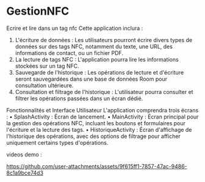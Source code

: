 # GestionNFC
 Ecrire et lire dans un tag nfc
Cette application inclura :
1.	L'écriture de données : Les utilisateurs pourront écrire divers types de données sur des tags NFC, notamment du texte, une URL, des informations de contact, ou un fichier PDF.
2.	La lecture de tags NFC : L'application pourra lire les informations stockées sur un tag NFC.
3.	Sauvegarde de l'historique : Les opérations de lecture et d'écriture seront sauvegardées dans une base de données Room pour consultation ultérieure.
4.	Consultation et filtrage de l'historique : L'utilisateur pourra consulter et filtrer les opérations passées dans un écran dédié.

 Fonctionnalités et Interface Utilisateur
L'application comprendra trois écrans :
•	SplashActivity : Écran de lancement.
•	MainActivity : Écran principal pour la gestion des opérations NFC, incluant les boutons et formulaires pour l'écriture et la lecture des tags.
•	HistoriqueActivity : Écran d'affichage de l'historique des opérations, avec des options de filtrage pour afficher uniquement certains types d'opérations.

videos demo :


https://github.com/user-attachments/assets/9f615ff1-7857-47ac-9486-8c1a9bce74d3

